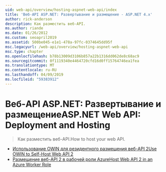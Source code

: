 ```yaml
---
uid: web-api/overview/hosting-aspnet-web-api/index
title: 'Веб-API ASP.NET: Развертывание и размещение - ASP.NET 4.x'
author: rick-anderson
description: Как разместить веб-API.
ms.author: riande
ms.date: 01/26/2012
ms.custom: seoapril2019
ms.assetid: 500be045-e1e1-478a-97fc-0374645dd95f
msc.legacyurl: /web-api/overview/hosting-aspnet-web-api
msc.type: chapter
ms.openlocfilehash: b78b13009d3106b857a22b1316dd062de8c68ac9
ms.sourcegitcommit: 0f1119340e4464720cfd16d0ff15764746ea1fea
ms.translationtype: MT
ms.contentlocale: ru-RU
ms.lasthandoff: 04/09/2019
ms.locfileid: "59383912"
---
```

# <a name="aspnet-web-api-deployment-and-hosting"></a><span data-ttu-id="114b6-103">Веб-API ASP.NET: Развертывание и размещение</span><span class="sxs-lookup"><span data-stu-id="114b6-103">ASP.NET Web API: Deployment and Hosting</span></span>

> <span data-ttu-id="114b6-104">Как разместить веб-API.</span><span class="sxs-lookup"><span data-stu-id="114b6-104">How to host your web API.</span></span>


- [<span data-ttu-id="114b6-105">Использование OWIN для резидентного размещения веб-API 2</span><span class="sxs-lookup"><span data-stu-id="114b6-105">Use OWIN to Self-Host Web API 2</span></span>](use-owin-to-self-host-web-api.md)
- [<span data-ttu-id="114b6-106">Размещение веб-API 2 в рабочей роли Azure</span><span class="sxs-lookup"><span data-stu-id="114b6-106">Host Web API 2 in an Azure Worker Role</span></span>](host-aspnet-web-api-in-an-azure-worker-role.md)
